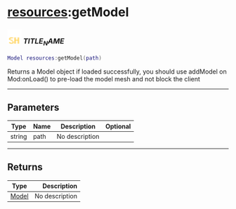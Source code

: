 # [resources](../resources/README.md):getModel

### <img src="../../.gitbook/assets/shared.png" width="32" height="32" /> $TITLE_NAME$

```lua
Model resources:getModel(path)
```

Returns a Model object if loaded successfully, you should use addModel on Mod:onLoad() to pre-load the model mesh and not block the client<br>

-----------------
## Parameters

| Type   | Name | Description | Optional |
| ------ | ---- | ----------- | -------: |
| string | path | No description |  |

-----------------
## Returns

| Type   | Description |
| ------ | ----------: |
| [Model](../model/README.md) | No description |

